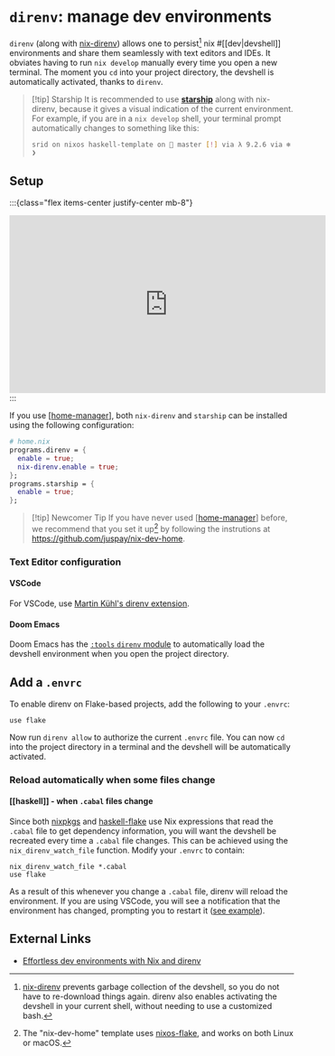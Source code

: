 # `direnv`: manage dev environments

`direnv` (along with [nix-direnv]) allows one to persist[^gc] nix #[[dev|devshell]] environments and share them seamlessly with text editors and IDEs. It obviates having to run `nix develop` manually every time you open a new terminal. The moment you `cd` into your project directory, the devshell is automatically activated, thanks to `direnv`. 

[^gc]: [nix-direnv] prevents garbage collection of the devshell, so you do not have to re-download things again. direnv also enables activating the devshell in your current shell, without needing to use a customized bash.

>[!tip] Starship
> It is recommended to use [**starship**](https://starship.rs/) along with nix-direnv, because it gives a visual indication of the current environment. For example, if you are in a `nix develop` shell, your terminal prompt automatically changes to something like this:
>
> ```sh
> srid on nixos haskell-template on  master [!] via λ 9.2.6 via ❄️  impure (ghc-shell-for-haskell-template-0.1.0.0-0-env)
> ❯
> ```

## Setup 

:::{class="flex items-center justify-center mb-8"}
<iframe width="560" height="315" src="https://www.youtube.com/embed/1joZLTgYLxY?si=ljZLcFAIhrJ7XawV" title="YouTube video player" frameborder="0" allow="accelerometer; autoplay; clipboard-write; encrypted-media; gyroscope; picture-in-picture; web-share" allowfullscreen></iframe>
:::




If you use [[home-manager]], both `nix-direnv` and `starship` can be installed using the following configuration:

```nix
# home.nix
programs.direnv = {
  enable = true;
  nix-direnv.enable = true;
};
programs.starship = {
  enable = true;
};
```

>[!tip] Newcomer Tip
> If you have never used [[home-manager]] before, we recommend that you set it up[^nf] by following the instrutions at https://github.com/juspay/nix-dev-home.

[^nf]: The "nix-dev-home" template uses [nixos-flake](https://community.flake.parts/nixos-flake), and works on both Linux or macOS.

### Text Editor configuration

#### VSCode

For VSCode, use [Martin Kühl's direnv extension](https://marketplace.visualstudio.com/items?itemName=mkhl.direnv).

#### Doom Emacs

Doom Emacs has the [`:tools` `direnv` module](https://github.com/doomemacs/doomemacs/tree/master/modules/tools/direnv) to automatically load the devshell environment when you open the project directory.

## Add a `.envrc`

To enable direnv on Flake-based projects, add the following to your `.envrc`:

```text title=".envrc"
use flake
```

Now run `direnv allow` to authorize the current `.envrc` file. You can now `cd` into the project directory in a terminal and the devshell will be automatically activated.

### Reload automatically when some files change

#### [[haskell]] - when `.cabal` files change

Since both [nixpkgs](https://community.flake.parts/haskell-flake/nixpkgs-haskell) and [haskell-flake](https://community.flake.parts/haskell-flake) use Nix expressions that read the `.cabal` file to get dependency information, you will want the devshell be recreated every time a `.cabal` file changes. This can be achieved using the `nix_direnv_watch_file` function. Modify your `.envrc` to contain:

```text title=".envrc"
nix_direnv_watch_file *.cabal
use flake
```

As a result of this whenever you change a `.cabal` file, direnv will reload the environment. If you are using VSCode, you will see a notification that the environment has changed, prompting you to restart it ([see example](https://github.com/nammayatri/nammayatri/tree/main/Backend#visual-studio-code)).

## External Links

- [Effortless dev environments with Nix and direnv](https://determinate.systems/posts/nix-direnv)

[nix-direnv]: https://github.com/nix-community/nix-direnv
[home-manager]: https://github.com/nix-community/home-manager
